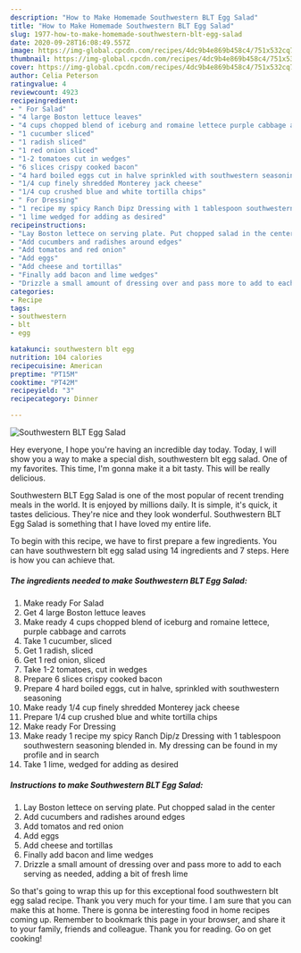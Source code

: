 ```yaml
---
description: "How to Make Homemade Southwestern BLT Egg Salad"
title: "How to Make Homemade Southwestern BLT Egg Salad"
slug: 1977-how-to-make-homemade-southwestern-blt-egg-salad
date: 2020-09-28T16:08:49.557Z
image: https://img-global.cpcdn.com/recipes/4dc9b4e869b458c4/751x532cq70/southwestern-blt-egg-salad-recipe-main-photo.jpg
thumbnail: https://img-global.cpcdn.com/recipes/4dc9b4e869b458c4/751x532cq70/southwestern-blt-egg-salad-recipe-main-photo.jpg
cover: https://img-global.cpcdn.com/recipes/4dc9b4e869b458c4/751x532cq70/southwestern-blt-egg-salad-recipe-main-photo.jpg
author: Celia Peterson
ratingvalue: 4
reviewcount: 4923
recipeingredient:
- " For Salad"
- "4 large Boston lettuce leaves"
- "4 cups chopped blend of iceburg and romaine lettece purple cabbage and carrots"
- "1 cucumber sliced"
- "1 radish sliced"
- "1 red onion sliced"
- "1-2 tomatoes cut in wedges"
- "6 slices crispy cooked bacon"
- "4 hard boiled eggs cut in halve sprinkled with southwestern seasoning"
- "1/4 cup finely shredded Monterey jack cheese"
- "1/4 cup crushed blue and white tortilla chips"
- " For Dressing"
- "1 recipe my spicy Ranch Dipz Dressing with 1 tablespoon southwestern seasoning blended in My dressing can be found in my profile and in search"
- "1 lime wedged for adding as desired"
recipeinstructions:
- "Lay Boston lettece on serving plate. Put chopped salad in the center"
- "Add cucumbers and radishes around edges"
- "Add tomatos and red onion"
- "Add eggs"
- "Add cheese and tortillas"
- "Finally add bacon and lime wedges"
- "Drizzle a small amount of dressing over and pass more to add to each serving as needed, adding a bit of fresh lime"
categories:
- Recipe
tags:
- southwestern
- blt
- egg

katakunci: southwestern blt egg 
nutrition: 104 calories
recipecuisine: American
preptime: "PT15M"
cooktime: "PT42M"
recipeyield: "3"
recipecategory: Dinner

---
```



![Southwestern BLT Egg Salad](https://img-global.cpcdn.com/recipes/4dc9b4e869b458c4/751x532cq70/southwestern-blt-egg-salad-recipe-main-photo.jpg)

Hey everyone, I hope you're having an incredible day today. Today, I will show you a way to make a special dish, southwestern blt egg salad. One of my favorites. This time, I'm gonna make it a bit tasty. This will be really delicious.

Southwestern BLT Egg Salad is one of the most popular of recent trending meals in the world. It is enjoyed by millions daily. It is simple, it's quick, it tastes delicious. They're nice and they look wonderful. Southwestern BLT Egg Salad is something that I have loved my entire life.




To begin with this recipe, we have to first prepare a few ingredients. You can have southwestern blt egg salad using 14 ingredients and 7 steps. Here is how you can achieve that.

<!--inarticleads1-->

##### The ingredients needed to make Southwestern BLT Egg Salad:

1. Make ready  For Salad
1. Get 4 large Boston lettuce leaves
1. Make ready 4 cups chopped blend of iceburg and romaine lettece, purple cabbage and carrots
1. Take 1 cucumber, sliced
1. Get 1 radish, sliced
1. Get 1 red onion, sliced
1. Take 1-2 tomatoes, cut in wedges
1. Prepare 6 slices crispy cooked bacon
1. Prepare 4 hard boiled eggs, cut in halve, sprinkled with southwestern seasoning
1. Make ready 1/4 cup finely shredded Monterey jack cheese
1. Prepare 1/4 cup crushed blue and white tortilla chips
1. Make ready  For Dressing
1. Make ready 1 recipe my spicy Ranch Dip/z Dressing with 1 tablespoon southwestern seasoning blended in. My dressing can be found in my profile and in search
1. Take 1 lime, wedged for adding as desired




<!--inarticleads2-->

##### Instructions to make Southwestern BLT Egg Salad:

1. Lay Boston lettece on serving plate. Put chopped salad in the center
1. Add cucumbers and radishes around edges
1. Add tomatos and red onion
1. Add eggs
1. Add cheese and tortillas
1. Finally add bacon and lime wedges
1. Drizzle a small amount of dressing over and pass more to add to each serving as needed, adding a bit of fresh lime




So that's going to wrap this up for this exceptional food southwestern blt egg salad recipe. Thank you very much for your time. I am sure that you can make this at home. There is gonna be interesting food in home recipes coming up. Remember to bookmark this page in your browser, and share it to your family, friends and colleague. Thank you for reading. Go on get cooking!

